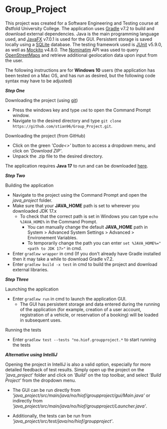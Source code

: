 # Group_Project

This project was created for a Software Engineering and Testing course at Østfold University College. The application uses [Gradle](https://gradle.org/) v7.2 to build and download external dependencies. Java is the main programming language used, and [JavaFX](https://openjfx.io/) v7.0.1 is used for the GUI. Persistent storage is saved locally using a [SQLite](https://www.sqlite.org/index.html) database. The testing framework used is [JUnit](https://junit.org/) v5.9.0, as well as [Mockito](https://site.mockito.org/) v4.8.0. The [Nominatim](https://nominatim.org/) API was used to query [OpenStreetMaps](https://www.openstreetmap.org/) and retrieve additional geolocation data upon input from the user.

The following instructions are for **Windows 10** users (the application has been tested on a Mac OS, and has run as desired, but the following code syntax may have to be adjusted) 

**_Step One_**

Downloading the project (using [git](https://github.com/git-guides/install-git))
- Press the windows key and type `cmd` to open the Command Prompt window.
- Navigate to the desired directory and type `git clone https://github.com/stian96/Group_Project.git`.

Downloading the project (from GitHub)
- Click on the green *'Code<>'* button to access a dropdown menu, and click on *'Download ZIP'*.
- Unpack the .zip file to the desired directory.

The application requires **Java 17** to run and can be downloaded [here](https://www.oracle.com/java/technologies/downloads/#jdk17-windows). 

**_Step Two_**

Building the application
- Navigate to the project using the Command Prompt and open the *java_project* folder.
- Make sure that your **JAVA_HOME** path is set to wherever you downloaded JDK 17.x
  - To check that the correct path is set in Windows you can type `echo %JAVA_HOME%` in the Command Prompt.
    - You can manually change the default **JAVA_HOME** path in System > Advanced System Settings > Advanced > Environement Variables.
    - To temporarily change the path you can enter `set %JAVA_HOME%="<path to JDK 17>"` in cmd.
- Enter `gradlew wrapper` in cmd (If you don't already have Gradle installed then it may take a while to download Gradle v7.2.
- Enter `gradlew build -x test` in cmd to build the project and download external libraries.

**_Step Three_**

Launching the application
- Enter `gradlew run` in cmd to launch the application GUI.
  - The GUI has persistent storage and data entered during the running of the application (for example, creation of a user account, registration of a vehicle, or reservation of a booking) will be loaded in subsequent uses.
  
Running the tests
- Enter `gradlew test --tests "no.hiof.groupproject.*` to start running the tests

**_Alternative using IntelliJ_**

Opening the project in IntelliJ is also a valid option, especially for more detailed feedback of test results. Simply open up the project on the *'java_project'* folder and click on *'Build'* on the top toolbar, and select *'Build Project'* from the dropdown menu. 
- The GUI can be run directly from *'java_project/src/main/java/no/hiof/groupproject/gui/Main.java'* or indirectly from *'java_project/src/main/java/no/hiof/groupproject/Launcher.java'*.

- Additionally, the tests can be run from *'java_project/src/test/java/no/hiof/groupproject'*.


